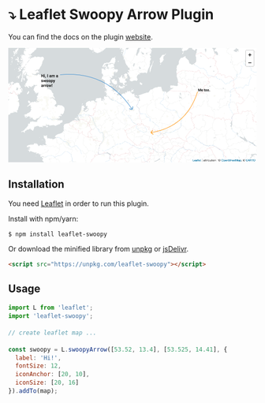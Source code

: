 # :arrow_heading_down: Leaflet Swoopy Arrow Plugin

You can find the docs on the plugin [website](https://wbkd.github.io/leaflet-swoopy/).

![swoopy screenshot](/docs/leaflet-swoopy-screenshot.png?raw=true)


## Installation

You need [Leaflet](http://leafletjs.com/) in order to run this plugin.

Install with npm/yarn:
```shell
$ npm install leaflet-swoopy
```

Or download the minified library from [unpkg](https://unpkg.com/leaflet-swoopy/build/Leaflet.SwoopyArrow.min.js) or [jsDelivr](https://cdn.jsdelivr.net/npm/leaflet-swoopy).
```html
<script src="https://unpkg.com/leaflet-swoopy"></script>
```

## Usage

```javascript
import L from 'leaflet';
import 'leaflet-swoopy';

// create leaflet map ...

const swoopy = L.swoopyArrow([53.52, 13.4], [53.525, 14.41], {
  label: 'Hi!',
  fontSize: 12,
  iconAnchor: [20, 10],
  iconSize: [20, 16]
}).addTo(map);
```
